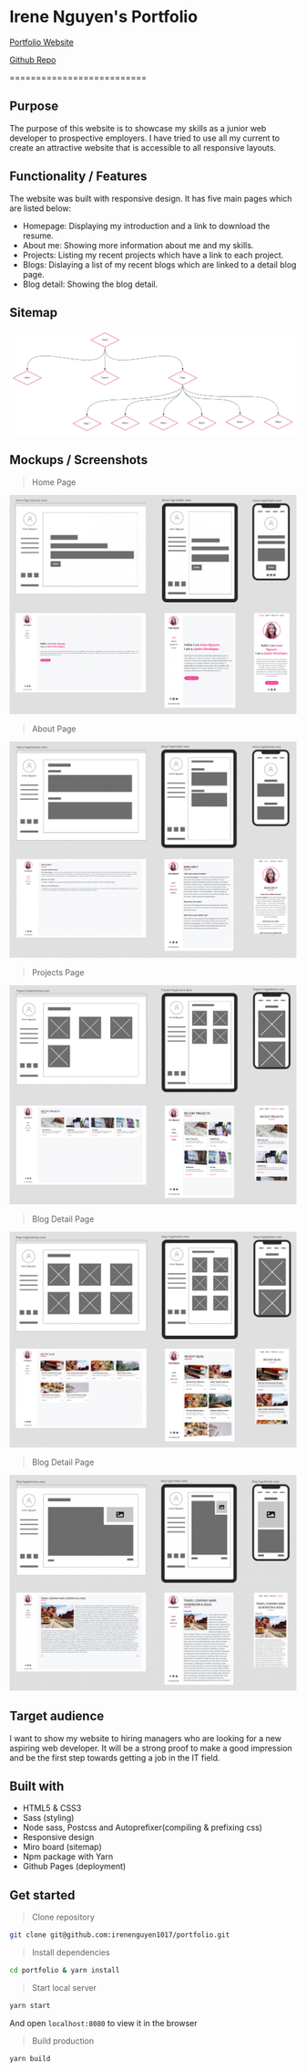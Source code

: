 # Irene Nguyen's Portfolio

[Portfolio Website](https://irenenguyen1017.github.io/portfolio/)

[Github Repo](https://github.com/irenenguyen1017/portfolio)

==========================

## Purpose

The purpose of this website is to showcase my skills as a junior web developer to prospective employers. I have tried to use all my current to create an attractive website that is accessible to all responsive layouts.

## Functionality / Features

The website was built with responsive design. It has five main pages which are listed below:

- Homepage: Displaying my introduction and a link to download the resume.
- About me: Showing more information about me and my skills.
- Projects: Listing my recent projects which have a link to each project.
- Blogs: Dislaying a list of my recent blogs which are linked to a detail blog page.
- Blog detail: Showing the blog detail.
  
## Sitemap

![Sitemap](docs/images/sitemap.png)

## Mockups / Screenshots

> Home Page

![Homepage Screenshot](docs/images/screenshots/home_page.png)

> About Page

![About Screenshot](docs/images/screenshots/about_page.png)

> Projects Page

![Projects Screenshot](docs/images/screenshots/projects_page.png)

> Blog Detail Page

![Blogs Screenshot](docs/images/screenshots/blogs_page.png)

> Blog Detail Page

![Blog detail Screenshot](docs/images/screenshots/blog_detail_page.png)

## Target audience

I want to show my website to hiring managers who are looking for a new aspiring web developer. It will be a strong proof to make a good impression and be the first step towards getting a job in the IT field.

## Built with

- HTML5 & CSS3
- Sass (styling)
- Node sass, Postcss and Autoprefixer(compiling & prefixing css)
- Responsive design
- Miro board (sitemap)
- Npm package with Yarn
- Github Pages (deployment)

## Get started

> Clone repository

```bash
git clone git@github.com:irenenguyen1017/portfolio.git
```

> Install dependencies

```bash
cd portfolio & yarn install
```

> Start local server

```bash
yarn start
```

And open `localhost:8080` to view it in the browser

> Build production

```bash
yarn build
```
